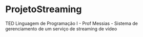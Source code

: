 # ProjetoStreaming
TED Linguagem de Programação I - Prof Messias - Sistema de gerenciamento de um serviço de streaming de vídeo
